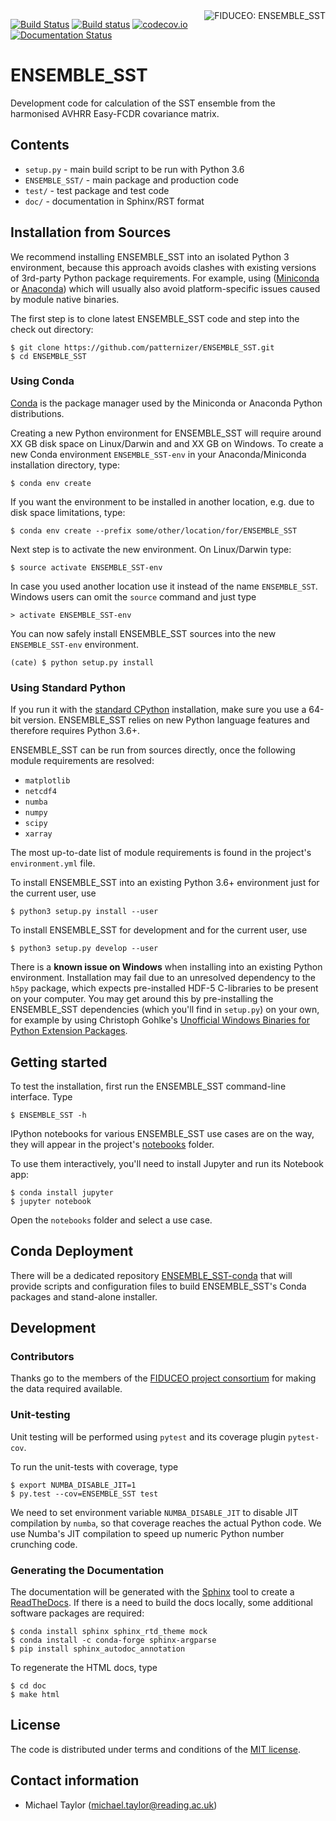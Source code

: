 
<img alt="FIDUCEO: ENSEMBLE_SST" align="right" src="http://www.fiduceo.eu/sites/default/files/FIDUCEO-logo.png">

[![Build Status](https://travis-ci.org/patternizer/ENSEMBLE_SST.svg?branch=master)](https://travis-ci.org/patternizer/ENSEMBLE_SST)
[![Build status](https://ci.appveyor.com/api/projects/status/leugvo8fq7nx6kym/branch/master?svg=true)](https://ci.appveyor.com/project/patternizer/ENSEMBLE_SST-core)
[![codecov.io](https://codecov.io/github/patternizer/ENSEMBLE_SST/coverage.svg?branch=master)](https://codecov.io/github/patternizer/ENSEMBLE_SST?branch=master)
[![Documentation Status](https://readthedocs.org/projects/ENSEMBLE_SST/badge/?version=latest)](http://ENSEMBLE_SST.readthedocs.io/en/latest/?badge=latest)
                
# ENSEMBLE_SST

Development code for calculation of the SST ensemble from the harmonised AVHRR Easy-FCDR covariance matrix.

## Contents

* `setup.py` - main build script to be run with Python 3.6
* `ENSEMBLE_SST/` - main package and production code
* `test/` - test package and test code
* `doc/` - documentation in Sphinx/RST format

## Installation from Sources

We recommend installing ENSEMBLE_SST into an isolated Python 3 environment, because this
approach avoids clashes with existing versions of 3rd-party Python package requirements. 
For example, using ([Miniconda](http://conda.pydata.org/miniconda.html) 
or [Anaconda](https://www.continuum.io/downloads)) which will usually also avoid platform-specific 
issues caused by module native binaries.

The first step is to clone latest ENSEMBLE_SST code and step into the check out directory: 

    $ git clone https://github.com/patternizer/ENSEMBLE_SST.git
    $ cd ENSEMBLE_SST

### Using Conda

[Conda](https://conda.io/docs/intro.html) is the package manager used by the Miniconda or 
Anaconda Python distributions.

Creating a new Python environment for ENSEMBLE_SST will require around XX GB disk space on Linux/Darwin and and XX 
GB on Windows. To create a new Conda environment `ENSEMBLE_SST-env` in your Anaconda/Miniconda installation directory, type:

    $ conda env create

If you want the environment to be installed in another location, e.g. due to disk space limitations, type:

    $ conda env create --prefix some/other/location/for/ENSEMBLE_SST

Next step is to activate the new environment. On Linux/Darwin type:

    $ source activate ENSEMBLE_SST-env

In case you used another location use it instead of the name `ENSEMBLE_SST`.
Windows users can omit the `source` command and just type

    > activate ENSEMBLE_SST-env

You can now safely install ENSEMBLE_SST sources into the new `ENSEMBLE_SST-env` environment.
    
    (cate) $ python setup.py install
    
### Using Standard Python 

If you run it with the [standard CPython](https://www.python.org/downloads/) installation,
make sure you use a 64-bit version. ENSEMBLE_SST relies on new Python language features and therefore 
requires Python 3.6+.

ENSEMBLE_SST can be run from sources directly, once the following module requirements are resolved:

* `matplotlib`
* `netcdf4`
* `numba`
* `numpy`
* `scipy`
* `xarray`

The most up-to-date list of module requirements is found in the project's `environment.yml` file.

To install ENSEMBLE_SST into an existing Python 3.6+ environment just for the current user, use

    $ python3 setup.py install --user
    
To install ENSEMBLE_SST for development and for the current user, use

    $ python3 setup.py develop --user

There is a **known issue on Windows** when installing into an existing Python environment. Installation may
fail due to an unresolved dependency to the `h5py` package, which expects pre-installed 
HDF-5 C-libraries to be present on your computer. You may get around this by pre-installing the ENSEMBLE_SST dependencies (which you'll find in `setup.py`) 
on your own, for example by using Christoph Gohlke's 
[Unofficial Windows Binaries for Python Extension Packages](http://www.lfd.uci.edu/~gohlke/pythonlibs/).

## Getting started

To test the installation, first run the ENSEMBLE_SST command-line interface. Type
    
    $ ENSEMBLE_SST -h

IPython notebooks for various ENSEMBLE_SST use cases are on the way, they will appear in the project's
[notebooks](https://github.com/patternizer/ENSEMBLE_SST/tree/master/notebooks) folder.

To use them interactively, you'll need to install Jupyter and run its Notebook app:

    $ conda install jupyter
    $ jupyter notebook

Open the `notebooks` folder and select a use case.

## Conda Deployment

There will be a dedicated repository [ENSEMBLE_SST-conda](https://github.com/ENSEMBLE_SST/ENSEMBLE_SST-conda)
that will provide scripts and configuration files to build ENSEMBLE_SST's Conda packages and stand-alone installer.

## Development

### Contributors

Thanks go to the members of the [FIDUCEO project consortium](http://www.fiduceo.eu/partners) for making the data required available. 

### Unit-testing

Unit testing will be performed using `pytest` and its coverage plugin `pytest-cov`.

To run the unit-tests with coverage, type

    $ export NUMBA_DISABLE_JIT=1
    $ py.test --cov=ENSEMBLE_SST test
    
We need to set environment variable `NUMBA_DISABLE_JIT` to disable JIT compilation by `numba`, so that 
coverage reaches the actual Python code. We use Numba's JIT compilation to speed up numeric Python 
number crunching code.

### Generating the Documentation

The documentation will be generated with the [Sphinx](http://www.sphinx-doc.org/en/stable/rest.html) tool to create
a [ReadTheDocs](http://ENSEMBLE_SST.readthedocs.io/en/latest/?badge=latest). 
If there is a need to build the docs locally, some 
additional software packages are required:

    $ conda install sphinx sphinx_rtd_theme mock
    $ conda install -c conda-forge sphinx-argparse
    $ pip install sphinx_autodoc_annotation

To regenerate the HTML docs, type    
    
    $ cd doc
    $ make html

## License

The code is distributed under terms and conditions of the [MIT license](https://opensource.org/licenses/MIT).

## Contact information

* Michael Taylor (michael.taylor@reading.ac.uk)

